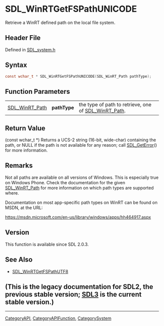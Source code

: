 # SDL_WinRTGetFSPathUNICODE

Retrieve a WinRT defined path on the local file system.

## Header File

Defined in [SDL_system.h](https://github.com/libsdl-org/SDL/blob/SDL2/include/SDL_system.h)

## Syntax

```c
const wchar_t * SDL_WinRTGetFSPathUNICODE(SDL_WinRT_Path pathType);
```

## Function Parameters

|                                  |              |                                                                        |
| -------------------------------- | ------------ | ---------------------------------------------------------------------- |
| [SDL_WinRT_Path](SDL_WinRT_Path) | **pathType** | the type of path to retrieve, one of [SDL_WinRT_Path](SDL_WinRT_Path). |

## Return Value

(const wchar_t *) Returns a UCS-2 string (16-bit, wide-char) containing the
path, or NULL if the path is not available for any reason; call
[SDL_GetError](SDL_GetError)() for more information.

## Remarks

Not all paths are available on all versions of Windows. This is especially
true on Windows Phone. Check the documentation for the given
[SDL_WinRT_Path](SDL_WinRT_Path) for more information on which path types
are supported where.

Documentation on most app-specific path types on WinRT can be found on
MSDN, at the URL:

https://msdn.microsoft.com/en-us/library/windows/apps/hh464917.aspx

## Version

This function is available since SDL 2.0.3.

## See Also

- [SDL_WinRTGetFSPathUTF8](SDL_WinRTGetFSPathUTF8)


## (This is the legacy documentation for SDL2, the previous stable version; [SDL3](https://wiki.libsdl.org/SDL3/) is the current stable version.)



----
[CategoryAPI](CategoryAPI), [CategoryAPIFunction](CategoryAPIFunction), [CategorySystem](CategorySystem)

